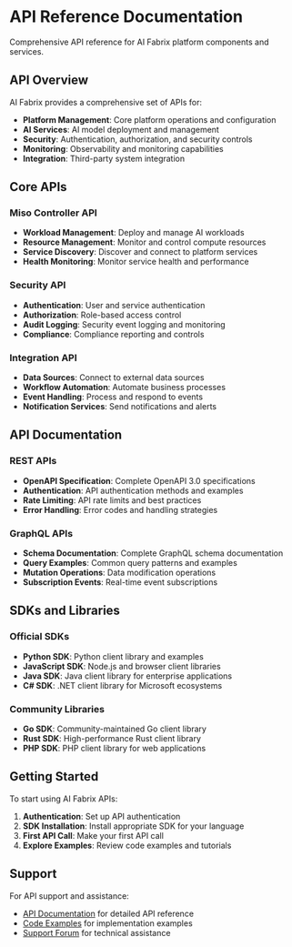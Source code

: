 # API Reference Documentation

Comprehensive API reference for AI Fabrix platform components and services.

## API Overview

AI Fabrix provides a comprehensive set of APIs for:

- **Platform Management**: Core platform operations and configuration
- **AI Services**: AI model deployment and management
- **Security**: Authentication, authorization, and security controls
- **Monitoring**: Observability and monitoring capabilities
- **Integration**: Third-party system integration

## Core APIs

### Miso Controller API
- **Workload Management**: Deploy and manage AI workloads
- **Resource Management**: Monitor and control compute resources
- **Service Discovery**: Discover and connect to platform services
- **Health Monitoring**: Monitor service health and performance

### Security API
- **Authentication**: User and service authentication
- **Authorization**: Role-based access control
- **Audit Logging**: Security event logging and monitoring
- **Compliance**: Compliance reporting and controls

### Integration API
- **Data Sources**: Connect to external data sources
- **Workflow Automation**: Automate business processes
- **Event Handling**: Process and respond to events
- **Notification Services**: Send notifications and alerts

## API Documentation

### REST APIs
- **OpenAPI Specification**: Complete OpenAPI 3.0 specifications
- **Authentication**: API authentication methods and examples
- **Rate Limiting**: API rate limits and best practices
- **Error Handling**: Error codes and handling strategies

### GraphQL APIs
- **Schema Documentation**: Complete GraphQL schema documentation
- **Query Examples**: Common query patterns and examples
- **Mutation Operations**: Data modification operations
- **Subscription Events**: Real-time event subscriptions

## SDKs and Libraries

### Official SDKs
- **Python SDK**: Python client library and examples
- **JavaScript SDK**: Node.js and browser client libraries
- **Java SDK**: Java client library for enterprise applications
- **C# SDK**: .NET client library for Microsoft ecosystems

### Community Libraries
- **Go SDK**: Community-maintained Go client library
- **Rust SDK**: High-performance Rust client library
- **PHP SDK**: PHP client library for web applications

## Getting Started

To start using AI Fabrix APIs:

1. **Authentication**: Set up API authentication
2. **SDK Installation**: Install appropriate SDK for your language
3. **First API Call**: Make your first API call
4. **Explore Examples**: Review code examples and tutorials

## Support

For API support and assistance:
- [API Documentation](../resources/api-docs.md) for detailed API reference
- [Code Examples](../resources/examples.md) for implementation examples
- [Support Forum](../resources/support.md) for technical assistance


